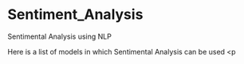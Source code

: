 # Sentiment_Analysis
Sentimental Analysis using NLP

Here is a list of models in which Sentimental Analysis can be used 
<p<p>


